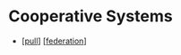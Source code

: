 # Cooperative Systems

- [[pull]] [[federation]]


[//begin]: # "Autogenerated link references for markdown compatibility"
[pull]: pull "Pull"
[federation]: federation "Federation"
[//end]: # "Autogenerated link references"